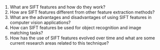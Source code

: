 1. What are SIFT features and how do they work?
2. How are SIFT features different from other feature extraction methods?
3. What are the advantages and disadvantages of using SIFT features in computer vision applications?
4. How can SIFT features be used for object recognition and image matching tasks?
5. How has the use of SIFT features evolved over time and what are some current research areas related to this technique?